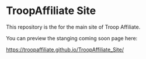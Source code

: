 # TroopAffiliate Site
This repository is the for the main site of Troop Affiliate.

You can preview the stanging coming soon page here:

https://troopaffiliate.github.io/TroopAffiliate_Site/
